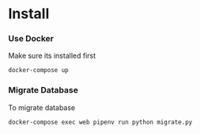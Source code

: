 # Install


### Use Docker
Make sure its installed first

`docker-compose up`

### Migrate Database
To migrate database

`docker-compose exec web pipenv run python migrate.py`


